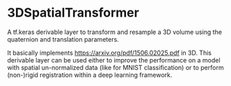 # 3DSpatialTransformer
A tf.keras derivable layer to transform and resample a 3D volume using the quaternion and translation parameters.

It basically implements https://arxiv.org/pdf/1506.02025.pdf in 3D.
This derivable layer can be used either to improve the performance on a model with spatial un-normalized data (like for MNIST classification) or to perform (non-)rigid registration within a deep learning framework. 
